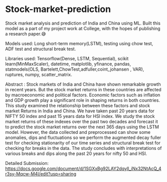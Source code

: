 # Stock-market-prediction
Stock market analysis and prediction of India and China using ML. 
Built this model as a part of my project work at College, with the hopes of publishing a research paper.😅

Models used: Long short-term memory(LSTM), testing using chow test, ADF test and structural break test.

Libraries used: Tensorflow(Dense, LSTM, Sequential), scikit learn(MinMaxScaler), datetime, matplotlib, yfinance, pandas,  statmodels(OLS, Bartelett,ChowTest,adfuller,coint_johansen , VAR), ruptures, numpy, scatter_matrix.

Abstract : Stock markets of India and China have shown remarkable growth in recent years. But the stock market returns in these countries are affected by macroeconomic and political factors. Economic factors such as inflation and GDP growth play a significant role in shaping returns in both countries. This study examined the relationship between these factors and stock market Returns in India and China. We have taken past 20 years data for NIFTY 50 index and past 15 years data for HSI index. We study the stock market returns of these indexes over the past two decades and forecast it to predict the stock market returns over the next 365 days using the LSTM model.
However, the data collected and preprocessed can show some anomalies, dips and fluctuations so we perform the augmented decay fuller test for checking stationarity of our time series and structural break test for checking for breaks in the data. The study concludes with interpretations of various breaks and dips along the past 20 years for nifty 50 and HSI. 

Detailed Submission: https://docs.google.com/document/d/1SGXxBg92LAY2dqyll_iNx32NtAcQ_4r3sy-Mqcw-M4I/edit?usp=sharing
